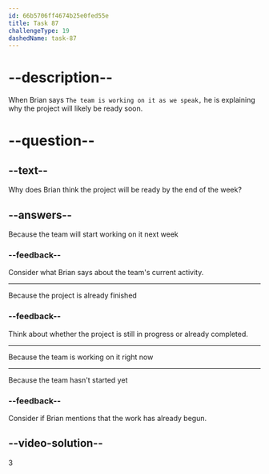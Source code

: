 ```yaml
---
id: 66b5706ff4674b25e0fed55e
title: Task 87
challengeType: 19
dashedName: task-87
---
```


<!--
AUDIO REFERENCE:
Brian: I'm aiming to have it ready to roll out by the end of the week. The team is working on it as we speak.
-->

# --description--

When Brian says `The team is working on it as we speak,` he is explaining why the project will likely be ready soon.

# --question--

## --text--

Why does Brian think the project will be ready by the end of the week?

## --answers--

Because the team will start working on it next week

### --feedback--

Consider what Brian says about the team's current activity.

---

Because the project is already finished

### --feedback--

Think about whether the project is still in progress or already completed.

---

Because the team is working on it right now

---

Because the team hasn't started yet

### --feedback--

Consider if Brian mentions that the work has already begun.

## --video-solution--

3
